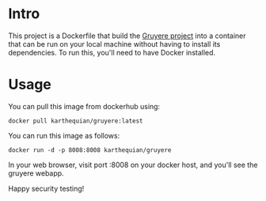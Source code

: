 # Intro

This project is a Dockerfile that build the 
[Gruyere project](https://google-gruyere.appspot.com/)
into a container that can be run on your local machine
without having to install its dependencies.
To run this, you'll need to have Docker installed.


# Usage

You can pull this image from dockerhub using:
```
docker pull karthequian/gruyere:latest
```

You can run this image as follows:
```
docker run -d -p 8008:8008 karthequian/gruyere
```

In your web browser, visit port :8008 on your docker host,
and you'll see the gruyere webapp.

Happy security testing!
